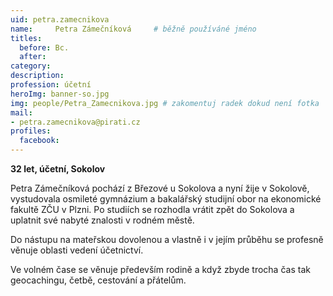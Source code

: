 ```yaml
---
uid: petra.zamecnikova
name:     Petra Zámečníková 	# běžně používáné jméno
titles:
  before: Bc.
  after:
category:
description: 
profession: účetní
heroImg: banner-so.jpg
img: people/Petra_Zamecnikova.jpg # zakomentuj radek dokud není fotka
mail:
- petra.zamecnikova@pirati.cz
profiles:
  facebook:
---
```

**32 let, účetní, Sokolov**

Petra Zámečníková pochází z Březové u Sokolova a nyní žije v Sokolově, vystudovala osmileté gymnázium a bakalářský studijní obor na ekonomické fakultě ZČU v Plzni. Po studiích se rozhodla vrátit zpět do Sokolova a uplatnit své nabyté znalosti v rodném městě.

Do nástupu na mateřskou dovolenou a vlastně i v jejím průběhu se profesně věnuje oblasti vedení účetnictví.

Ve volném čase se věnuje především rodině a když zbyde trocha čas tak geocachingu, četbě, cestování a přátelům. 
